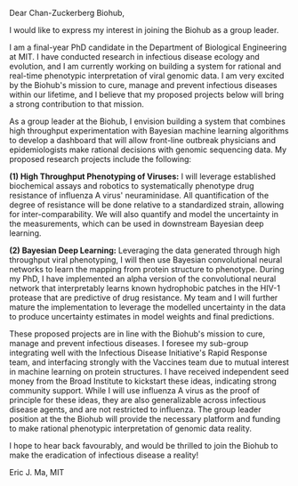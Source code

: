 Dear Chan-Zuckerberg Biohub,

I would like to express my interest in joining the Biohub as a group leader.

I am a final-year PhD candidate in the Department of Biological Engineering at MIT. I have conducted research in infectious disease ecology and evolution, and I am currently working on building a system for rational and real-time phenotypic interpretation of viral genomic data. I am very excited by the Biohub's mission to cure, manage and prevent infectious diseases within our lifetime, and I believe that my proposed projects below will bring a strong contribution to that mission.

As a group leader at the Biohub, I envision building a system that combines high throughput experimentation with Bayesian machine learning algorithms to develop a dashboard that will allow front-line outbreak physicians and epidemiologists make rational decisions with genomic sequencing data. My proposed research projects include the following:

**(1) High Throughput Phenotyping of Viruses:** I will leverage established biochemical assays and robotics to systematically phenotype drug resistance of influenza A virus' neuraminidase. All quantification of the degree of resistance will be done relative to a standardized strain, allowing for inter-comparability. We will also quantify and model the uncertainty in the measurements, which can be used in downstream Bayesian deep learning.

**(2) Bayesian Deep Learning:** Leveraging the data generated through high throughput viral phenotyping, I will then use Bayesian convolutional neural networks to learn the mapping from protein structure to phenotype. During my PhD, I have implemented an alpha version of the convolutional neural network that interpretably learns known hydrophobic patches in the HIV-1 protease that are predictive of drug resistance. My team and I will further mature the implementation to leverage the modelled uncertainty in the data to produce uncertainty estimates in model weights and final predictions.

These proposed projects are in line with the Biohub's mission to cure, manage and prevent infectious diseases. I foresee my sub-group integrating well with the Infectious Disease Initiative's Rapid Response team, and interfacing strongly with the Vaccines team due to mutual interest in machine learning on protein structures. I have received independent seed money from the Broad Institute to kickstart these ideas, indicating strong community support. While I will use influenza A virus as the proof of principle for these ideas, they are also generalizable across infectious disease agents, and are not restricted to influenza. The group leader position at the the Biohub will provide the necessary platform and funding to make rational phenotypic interpretation of genomic data reality.

I hope to hear back favourably, and would be thrilled to join the Biohub to make the eradication of infectious disease a reality!

Eric J. Ma, MIT
